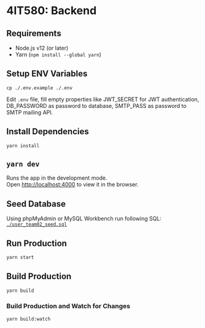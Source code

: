 # 4IT580: Backend

## Requirements

- Node.js v12 (or later)
- Yarn (`npm install --global yarn`)

## Setup ENV Variables

```
cp ./.env.example ./.env
```
Edit `.env` file, fill empty properties like JWT_SECRET for JWT authentication, DB_PASSWORD as password to database, SMTP_PASS as password to SMTP mailing API.

## Install Dependencies

```bash
yarn install
```

## `yarn dev`

Runs the app in the development mode.\
Open [http://localhost:4000](http://localhost:4000) to view it in the browser.

## Seed Database

Using phpMyAdmin or MySQL Workbench run following SQL: [`./user_team02_seed.sql`](./user_team02_seed.sql)

## Run Production

```bash
yarn start
```

## Build Production

```bash
yarn build
```

### Build Production and Watch for Changes

```bash
yarn build:watch
```
